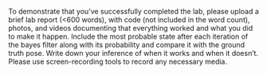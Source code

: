 To demonstrate that you’ve successfully completed the lab, please upload a brief lab report (<600 words), with code (not included in the word count), photos, and videos documenting that everything worked and what you did to make it happen. Include the most probable state after each iteration of the bayes filter along with its probability and compare it with the ground truth pose. Write down your inference of when it works and when it doesn’t. Please use screen-recording tools to record any necessary media.
